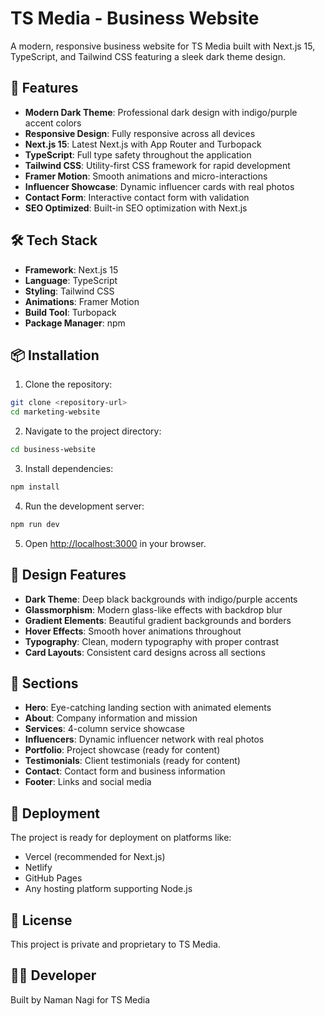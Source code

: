 # TS Media - Business Website

A modern, responsive business website for TS Media built with Next.js 15, TypeScript, and Tailwind CSS featuring a sleek dark theme design.

## 🚀 Features

- **Modern Dark Theme**: Professional dark design with indigo/purple accent colors
- **Responsive Design**: Fully responsive across all devices
- **Next.js 15**: Latest Next.js with App Router and Turbopack
- **TypeScript**: Full type safety throughout the application
- **Tailwind CSS**: Utility-first CSS framework for rapid development
- **Framer Motion**: Smooth animations and micro-interactions
- **Influencer Showcase**: Dynamic influencer cards with real photos
- **Contact Form**: Interactive contact form with validation
- **SEO Optimized**: Built-in SEO optimization with Next.js

## 🛠️ Tech Stack

- **Framework**: Next.js 15
- **Language**: TypeScript
- **Styling**: Tailwind CSS
- **Animations**: Framer Motion
- **Build Tool**: Turbopack
- **Package Manager**: npm

## 📦 Installation

1. Clone the repository:
```bash
git clone <repository-url>
cd marketing-website
```

2. Navigate to the project directory:
```bash
cd business-website
```

3. Install dependencies:
```bash
npm install
```

4. Run the development server:
```bash
npm run dev
```

5. Open [http://localhost:3000](http://localhost:3000) in your browser.

## 🎨 Design Features

- **Dark Theme**: Deep black backgrounds with indigo/purple accents
- **Glassmorphism**: Modern glass-like effects with backdrop blur
- **Gradient Elements**: Beautiful gradient backgrounds and borders
- **Hover Effects**: Smooth hover animations throughout
- **Typography**: Clean, modern typography with proper contrast
- **Card Layouts**: Consistent card designs across all sections

## 📱 Sections

- **Hero**: Eye-catching landing section with animated elements
- **About**: Company information and mission
- **Services**: 4-column service showcase
- **Influencers**: Dynamic influencer network with real photos
- **Portfolio**: Project showcase (ready for content)
- **Testimonials**: Client testimonials (ready for content)
- **Contact**: Contact form and business information
- **Footer**: Links and social media

## 🚀 Deployment

The project is ready for deployment on platforms like:
- Vercel (recommended for Next.js)
- Netlify
- GitHub Pages
- Any hosting platform supporting Node.js

## 📄 License

This project is private and proprietary to TS Media.

## 👨‍💻 Developer

Built by Naman Nagi for TS Media
